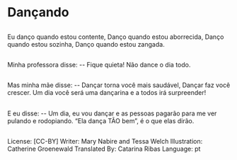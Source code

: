 # Dançando

##
Eu danço quando estou
contente,
Danço quando estou
aborrecida,
Danço quando estou
sozinha,
Danço quando estou
zangada.

##
Minha professora disse:
-- Fique quieta! Não
dance o dia todo.

##
Mas minha mãe disse:
-- Dançar torna você
mais saudável,
Dançar faz você
crescer. Um dia você
será uma dançarina e a
todos irá surpreender!

##
E eu disse:
-- Um dia, eu vou dançar
e as pessoas pagarão
para me ver pulando e
rodopiando.
“Ela dança TÃO bem”, é
o que elas dirão.

##

##
License: [CC-BY]
Writer: Mary Nabire and Tessa Welch
Illustration: Catherine Groenewald
Translated By: Catarina Ribas
Language: pt

